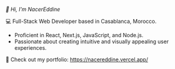 *👋  Hi, I'm NacerEddine*

💻 Full-Stack Web Developer based in Casablanca, Morocco.  
* Proficient in React, Next.js, JavaScript, and Node.js.
* Passionate about creating intuitive and visually appealing user experiences.

🔗 Check out my portfolio: https://nacereddine.vercel.app/
